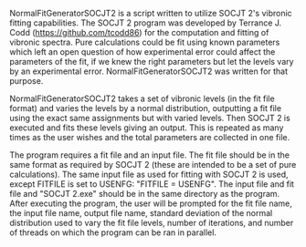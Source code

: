 NormalFitGeneratorSOCJT2 is a script written to utilize SOCJT 2's vibronic fitting capabilities. The SOCJT 2 program was developed by Terrance J. Codd (https://github.com/tcodd86) for the computation and fitting of vibronic spectra. Pure calculations could be fit using known parameters which left an open question of how experimental error could affect the parameters of the fit, if we knew the right parameters but let the levels vary by an experimental error. NormalFitGeneratorSOCJT2 was written for that purpose. 

NormalFitGeneratorSOCJT2 takes a set of vibronic levels (in the fit file format) and varies the levels by a normal distribution, outputting a fit file using the exact same assignments but with varied levels. Then SOCJT 2 is executed and fits these levels giving an output. This is repeated as many times as the user wishes and the total parameters are collected in one file.

The program requires a fit file and an input file. The fit file should be in the same format as required by SOCJT 2 (these are intended to be a set of pure calculations). The same input file as used for fitting with SOCJT 2 is used, except FITFILE is set to USENFG: "FITFILE = USENFG". The input file and fit file and "SOCJT 2.exe" should be in the same directory as the program. After executing the program, the user will be prompted for the fit file name, the input file name, output file name, standard deviation of the normal distribution used to vary the fit file levels, number of iterations, and number of threads on which the program can be ran in parallel.